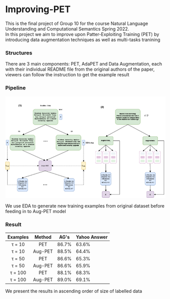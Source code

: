 # Improving-PET
This is the final project of Group 10 for the course Natural Language Understanding and
Computational Semantics Spring 2022. \
In this project we aim to improve upon Patter-Exploiting Training (PET) by introducing
data augmentation techniques as well as  multi-tasks tranining

### Structures

There are 3 main components: PET, AdaPET and Data Augmentation, each with their individual
README file from the original authors of the paper, viewers can follow the instruction
to get the example result


### Pipeline

![Alt text](pipeline.png?raw=true "Pipeline")

We use EDA to generate new training examples from original dataset before feeding in
to Aug-PET model

### Result
|  Examples| Method | AG's | Yahoo Answer  |
| :---: | :---: | :---: | :--- |
| τ = 10| PET |  86.7% | 63.6% |
| τ = 10| Aug-PET |  88.5%  | 64.4% |
| τ = 50| PET |  86.6% | 65.3% |
| τ = 50| Aug-PET |  86.6% | 65.9% |
| τ = 100| PET |  88.1%  | 68.3%|
| τ = 100| Aug-PET |  89.0%  | 69.1% |




 







We present the results in ascending order of size of labelled data